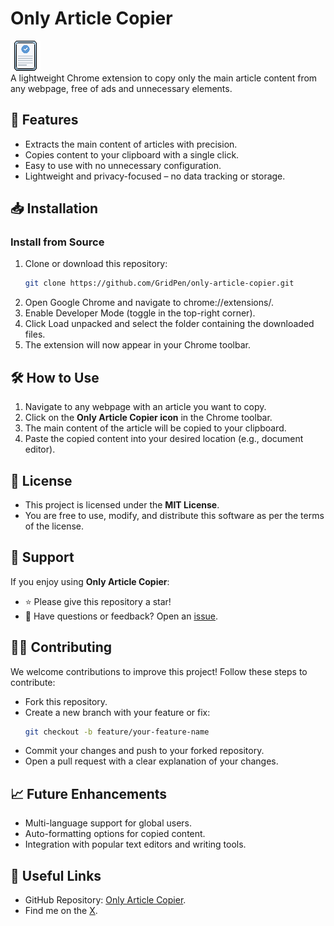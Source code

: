 # Only Article Copier
![Extension Logo](https://github.com/GridPen/only-article-copier/blob/main/icon48.png)  
A lightweight Chrome extension to copy only the main article content from any webpage, free of ads and unnecessary elements.





## 🚀 Features
- Extracts the main content of articles with precision.
- Copies content to your clipboard with a single click.
- Easy to use with no unnecessary configuration.
- Lightweight and privacy-focused – no data tracking or storage.


## 📥 Installation

### Install from Source
1. Clone or download this repository:
   ```bash
   git clone https://github.com/GridPen/only-article-copier.git
2. Open Google Chrome and navigate to chrome://extensions/.
3. Enable Developer Mode (toggle in the top-right corner).
4. Click Load unpacked and select the folder containing the downloaded files.
5. The extension will now appear in your Chrome toolbar.



## 🛠 How to Use
1. Navigate to any webpage with an article you want to copy.
2. Click on the **Only Article Copier icon** in the Chrome toolbar.
3. The main content of the article will be copied to your clipboard.
4. Paste the copied content into your desired location (e.g., document editor).



## 📝 License
- This project is licensed under the **MIT License**.
- You are free to use, modify, and distribute this software as per the terms of the license.



## 🌟 Support
If you enjoy using **Only Article Copier**:

* ⭐ Please give this repository a star!
* 💬 Have questions or feedback? Open an [issue](https://github.com/GridPen/only-article-copier/issues).



## 🧑‍💻 Contributing
We welcome contributions to improve this project!
Follow these steps to contribute:

- Fork this repository.
- Create a new branch with your feature or fix:
   ```bash
   git checkout -b feature/your-feature-name

- Commit your changes and push to your forked repository.
- Open a pull request with a clear explanation of your changes.


## 📈 Future Enhancements
- Multi-language support for global users.
- Auto-formatting options for copied content.
- Integration with popular text editors and writing tools.



## 🔗 Useful Links
- GitHub Repository: [Only Article Copier](https://github.com/GridPen/only-article-copier).
- Find me on the [X](https://x.com/gridpencil).

